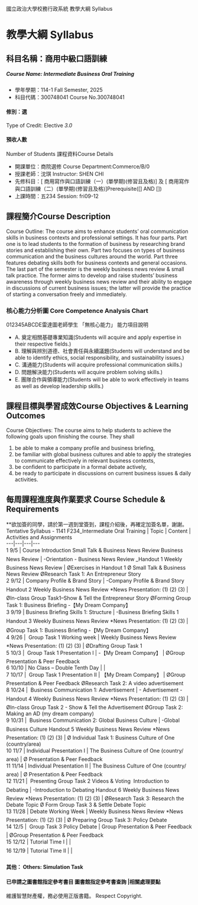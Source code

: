 國立政治大學校務行政系統 教學大綱 Syllabus
# 教學大綱 Syllabus
##  科目名稱：商用中級口語訓練
#####  Course Name: Intermediate Business Oral Training
  * 學年學期：114-1 Fall Semester, 2025 
  * 科目代碼：300748041 Course No.300748041
#### 修別：選
Type of Credit: Elective 
_3.0_
#### 預收人數
Number of Students
課程資料Course Details
  * 開課單位：商院選修 Course Department:Commerce/B/0 
  * 授課老師：沈琪 Instructor: SHEN CHI 
  * 先修科目：[ 商用寫作與口語訓練（一）(單學期)(修習且及格)] 及 [ 商用寫作與口語訓練（二）(單學期)(修習且及格)]Prerequisite([] AND [])
  * 上課時間：五234 Session: fri09-12
##  課程簡介Course Description
Course Outline:
The course aims to enhance students’ oral communication skills in business contexts and professional settings. It has four parts. Part one is to lead students to the formation of business by researching brand stories and establishing their own. Part two focuses on types of business communication and the business cultures around the world. Part three features debating skills both for business contexts and general occasions. The last part of the semester is the weekly business news review & small talk practice. The former aims to develop and raise students’ business awareness through weekly business news review and their ability to engage in discussions of current business issues; the latter will provide the practice of starting a conversation freely and immediately.
###  核心能力分析圖 Core Competence Analysis Chart
012345ABCDE雷達圖老師學生
「無核心能力」 
能力項目說明
  * A. 奠定相關基礎專業知識(Students will acquire and apply expertise in their respective fields.)
  * B. 理解與辨別道德、社會責任與永續議題(Students will understand and be able to identify ethics, social responsibility, and sustainability issues.)
  * C. 溝通能力(Students will acquire professional communication skills.)
  * D. 問題解決能力(Students will acquire problem solving skills.)
  * E. 團隊合作與領導能力(Students will be able to work effectively in teams as well as develop leadership skills.)
##  課程目標與學習成效Course Objectives & Learning Outcomes 
Course Objectives:
The course aims to help students to achieve the following goals upon finishing the course. They shall 
  1. be able to make a company profile and business briefing,
  2. be familiar with global business cultures and able to apply the strategies to communicate effectively in relevant business contexts, 
  3. be confident to participate in a formal debate actively,
  4. be ready to participate in discussions on current business issues & daily activities. 
##  每周課程進度與作業要求 Course Schedule & Requirements
**欲加簽的同學，請於第一週到堂簽到，課程介紹後，再確定加簽名單，謝謝。
Tentative Syllabus - 1141 F234_Intermediate Oral Training 
|  Topic |  Content |  Activities and Assignments  
---|---|---|---  
1 9/5 |  Course Introduction  Small Talk & Business News Review Business News Review |  -Orientation - Business News Review _Handout 1 Weekly Business News Review  |  ØExercises in Handout 1 Ø Small Talk & Business News Review ØResearch Task 1: An Entrepreneur Story   
2 9/12 |  Company Profile & Brand Story |  -Company Profile & Brand Story Handout 2 Weekly Business News Review *News Presentation: (1) (2) (3)  |  ØIn-class Group Task1–Show & Tell the Entrepreneur Story  ØForming Group Task 1: Business Briefing -【My Dream Company】  
3 9/19 |  Business Briefing Skills 1: Structure |  -Business Briefing Skills 1 Handout 3 Weekly Business News Review *News Presentation: (1) (2) (3) |  ØGroup Task 1: Business Briefing -【My Dream Company】  
4 9/26 |   Group Task 1 Working week |  Weekly Business News Review *News Presentation: (1) (2) (3)  |  ØDrafting Group Task 1  
5 10/3 |   Group Task 1 Presentation I |  -【My Dream Company】 |  ØGroup Presentation & Peer Feedback  
6 10/10 |  No Class – Double Tenth Day |  |   
7 10/17 |   Group Task 1 Presentation II |  【My Dream Company】 |  ØGroup Presentation & Peer Feedback ØResearch Task 2: A video advertisement  
8 10/24 |   Business Communication 1: Advertisement |  - Advertisement - Handout 4 Weekly Business News Review *News Presentation: (1) (2) (3) |  ØIn-class Group Task 2 - Show & Tell the Advertisement ØGroup Task 2: Making an AD (my dream company)  
9 10/31 |   Business Communication 2: Global Business Culture |  -Global Business Culture Handout 5 Weekly Business News Review *News Presentation: (1) (2) (3) |  Ø Individual Task 1: Business Culture of One (country/area)  
10 11/7 |  Individual Presentation I |  The Business Culture of One (country/ area) |  Ø Presentation & Peer Feedback  
11 11/14 |  Individual Presentation II |  The Business Culture of One (country/ area) |  Ø Presentation & Peer Feedback  
12 11/21 |   Presenting Group Task 2 Videos & Voting   Introduction to Debating  |  -Introduction to Debating Handout 6 Weekly Business News Review *News Presentation: (1) (2) (3)  |  ØResearch Task 3: Research the  Debate Topic Ø Form Group Task 3 & Settle Debate Topic  
13 11/28 |  Debate Working Week |  Weekly Business News Review *News Presentation: (1) (2) (3)  |  Ø Preparing Group Task 3:  Policy Debate  
14 12/5 |   Group Task 3 Policy Debate |  Group Presentation & Peer Feedback |  ØGroup Presentation & Peer Feedback  
15 12/12 |  Tutorial Time I |  |   
16 12/19 |  Tutorial Time II |  |   
####  其他： Others: Simulation Task 
####  已申請之圖書館指定參考書目  圖書館指定參考書查詢 |相關處理要點
維護智慧財產權，務必使用正版書籍。 Respect Copyright.